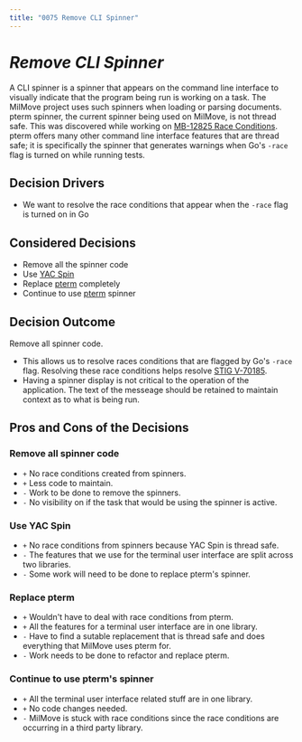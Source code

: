 ```yaml
---
title: "0075 Remove CLI Spinner"
---
```


# _Remove CLI Spinner_

A CLI spinner is a spinner that appears on the command line interface to visually indicate that the program being run is working on a task.
The MilMove project uses such spinners when loading or parsing documents. pterm spinner, the current spinner being used on MilMove, is not thread safe. This was discovered while working on [MB-12825 Race Conditions](ttps://dp3.atlassian.net/browse/MB-12825). pterm offers many other command line interface features that are thread safe; it is specifically the spinner that generates warnings when Go's `-race` flag is turned on while running tests.

## Decision Drivers

- We want to resolve the race conditions that appear when the `-race` flag is turned on in Go

## Considered Decisions

- Remove all the spinner code
- Use [YAC Spin](https://github.com/theckman/yacspin)
- Replace [pterm](https://github.com/pterm/pterm) completely
- Continue to use [pterm](https://github.com/pterm/pterm) spinner

## Decision Outcome

Remove all spinner code.

- This allows us to resolve races conditions that are flagged by Go's `-race` flag. Resolving these race conditions helps resolve [STIG V-70185](https://www.stigviewer.com/stig/application_security_and_development/2018-12-24/finding/V-70185).
- Having a spinner display is not critical to the operation of the application. The text of the messeage should be retained to maintain context as to what is being run.

## Pros and Cons of the Decisions

### Remove all spinner code

- `+` No race conditions created from spinners.
- `+` Less code to maintain.
- `-` Work to be done to remove the spinners.
- `-` No visibility on if the task that would be using the spinner is active.

### Use YAC Spin

- `+` No race conditions from spinners because YAC Spin is thread safe.
- `-` The features that we use for the terminal user interface are split across two libraries.
- `-` Some work will need to be done to replace pterm's spinner.

### Replace pterm

- `+` Wouldn't have to deal with race conditions from pterm.
- `+` All the features for a terminal user interface are in one library.
- `-` Have to find a sutable replacement that is thread safe and does everything that MilMove uses pterm for.
- `-` Work needs to be done to refactor and replace pterm.

### Continue to use pterm's spinner

- `+` All the terminal user interface related stuff are in one library.
- `+` No code changes needed.
- `-` MilMove is stuck with race conditions since the race conditions are occurring in a third party library.
